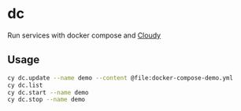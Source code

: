 # dc

Run services with docker compose and [Cloudy](https://github.com/cloud-cli/cli)

## Usage

```sh
cy dc.update --name demo --content @file:docker-compose-demo.yml
cy dc.list
cy dc.start --name demo
cy dc.stop --name demo
```

